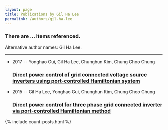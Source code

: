```yaml
---
layout: page
title: Publications by Gil Ha Lee
permalink: /authors/gil-ha-lee
---
```


<h3 id="number-posts">There are ... items referenced.</h3>
<p id='info-authors'>Alternative author names: Gil Ha Lee.</p>
<hr />
<ul class="post-list">
<li><span class='post-meta'>2017 -- Yonghao Gui, Gil Ha Lee, Chunghun Kim, Chung Choo Chung</span><h3><a class='post-link' href="{{ site.baseurl }}/direct-power-control-of-grid-connected-voltage-source-inverters-using-port-controlled-hamiltonian-system">Direct power control of grid connected voltage source inverters using port-controlled Hamiltonian system</a></h3></li>
<li><span class='post-meta'>2015 -- Gil Ha Lee, Yonghao Gui, Chunghun Kim, Chung Choo Chung</span><h3><a class='post-link' href="{{ site.baseurl }}/direct-power-control-for-three-phase-grid-connected-inverter-via-port-controlled-hamiltonian-method">Direct power control for three phase grid connected inverter via port-controlled Hamiltonian method</a></h3></li>

</ul>
{% include count-posts.html %}
